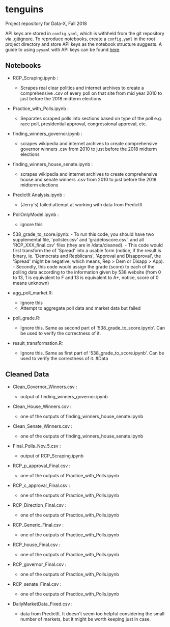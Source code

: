 # tenguins
Project repository for Data-X, Fall 2018

API keys are stored in `config.yaml`, which is withheld from the git repository via [.gitignore](./.gitignore). To reproduce notebooks, create a `config.yaml` in the root project directory and store API keys as the notebook structure suggests. A guide to using `pyyaml` with API keys can be found  [here](notebooks/0-setup).


## Notebooks


- RCP_Scraping.ipynb :
	- Scrapes real clear politics and internet archives to create a comprehensive .csv of every poll on that site from mid year 2010 to just before the 2018 midterm elections

- Practice_with_Polls.ipynb :
	- Separates scraped polls into sections based on type of the poll e.g. race poll, presidential approval, congressional approval, etc.

- finding_winners_governor.ipynb :
	- scrapes wikipedia and internet archives to create comprehensive governor winners .csv from 2010 to just before the 2018 midterm elections

- finding_winners_house_senate.ipynb :
	- scrapes wikipedia and internet archives to create comprehensive house and senate winners .csv from 2010 to just before the 2018 midterm elections

- PredictIt Analysis.ipynb :
	- (Jerry's) failed attempt at working with data from PredictIt

- PollOnlyModel.ipynb :
	- ignore this

- 538_grade_to_score.ipynb:
    	- To run this code, you should have two supplemental file, 'pollster.csv' and 'gradetoscore.csv', and all 'RCP_XXX_final.csv' files (they are in /data/cleaned). 
    	- This code would first transform the of 'Spread' into a usable form (notice, if the result is binary, ie. 'Democrats and Repblicans', 'Approval and Disapproval', the 'Spread' might be negative, which means, Rep > Dem or Disapp > App). 
    	- Secondly, this code would assign the grade (score) to each of the polling data according to the information given by 538 website (from 0 to 13, 1 is equivalent to F and 13 is equivalent to A+, notice, score of 0 means unknown)

- agg_poll_market.R:
	- Ignore this
	- Attempt to aggregate poll data and market data but failed

- poll_grade.R:
	- Ignore this. Same as second part of '538_grade_to_score.ipynb'. Can be used to verify the correctness of it.
	
- result_transformation.R:
	- Ignore this. Same as first part of '538_grade_to_score.ipynb'. Can be used to verify the correctness of it.
#Data

## Cleaned Data


- Clean_Governor_Winners.csv :
	- output of finding_winners_governor.ipynb

- Clean_House_Winners.csv :
	- one of the outputs of finding_winners_house_senate.ipynb

- Clean_Senate_Winners.csv :
	- one of the outputs of finding_winners_house_senate.ipynb

- Final_Polls_Nov_5.csv :
	- output of RCP_Scraping.ipynb

- RCP_p_approval_Final.csv :
	- one of the outputs of Practice_with_Polls.ipynb

- RCP_c_approval_Final.csv :
	- one of the outputs of Practice_with_Polls.ipynb

- RCP_Direction_Final.csv :
	- one of the outputs of Practice_with_Polls.ipynb

- RCP_Generic_Final.csv :
	- one of the outputs of Practice_with_Polls.ipynb

- RCP_house_Final.csv :
	- one of the outputs of Practice_with_Polls.ipynb

- RCP_governor_Final.csv :
	- one of the outputs of Practice_with_Polls.ipynb

- RCP_senate_Final.csv :
	- one of the outputs of Practice_with_Polls.ipynb

- DailyMarketData_Fixed.csv :
	- data from PredictIt. It doesn't seem too helpful considering the small number of markets, but it might be worth keeping just in case.
